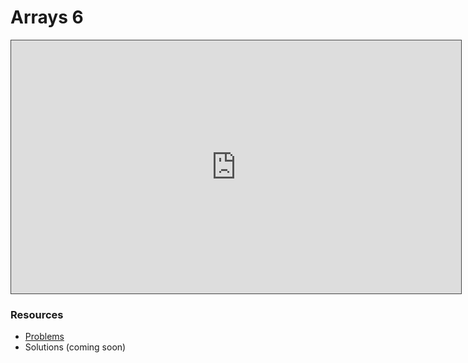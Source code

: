# Arrays 6

<iframe src="https://adaacademy.hosted.panopto.com/Panopto/Pages/Embed.aspx?id=4bfc9d57-558e-4ae4-9af5-aea20005ff5e&autoplay=false&offerviewer=true&showtitle=true&showbrand=true&captions=true&interactivity=all" height="405" width="720" style="border: 1px solid #464646;" allowfullscreen allow="autoplay"></iframe>

### Resources

* [Problems](https://docs.google.com/presentation/d/1HlcVMGhGku2xzLLZcWvZbLIQhEHe6pEjQWtU20E3DyQ/edit?usp=sharing)
* Solutions (coming soon)